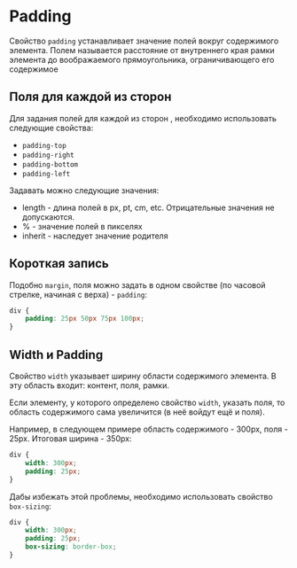 # Padding
Свойство `padding` устанавливает значение полей вокруг содержимого элемента. Полем называется расстояние от внутреннего края рамки элемента до воображаемого прямоугольника, ограничивающего его содержимое
## Поля для каждой из сторон
Для задания полей для каждой из сторон , необходимо использовать следующие свойства:
* `padding-top`
* `padding-right`
* `padding-bottom`
* `padding-left`

Задавать можно следующие значения:
* length - длина полей в px, pt, cm, etc. Отрицательные значения не допускаются.
* % - значение полей в пикселях
* inherit - наследует значение родителя

## Короткая запись
Подобно `margin`, поля можно задать в одном свойстве (по часовой стрелке, начиная с верха) - `padding`:
```css
div {
    padding: 25px 50px 75px 100px;
}
```

## Width и Padding
Свойство `width` указывает ширину области содержимого элемента. В эту область входит: контент, поля, рамки.

Если элементу, у которого определено свойство `width`, указать поля, то область содержимого сама увеличится (в неё войдут ещё и поля).

Например, в следующем примере область содержимого - 300px, поля - 25px. Итоговая ширина - 350px:
```css
div {
    width: 300px;
    padding: 25px;
}
```

Дабы избежать этой проблемы, необходимо использовать свойство `box-sizing`:
```css
div {
    width: 300px;
    padding: 25px;
    box-sizing: border-box;
}
```
